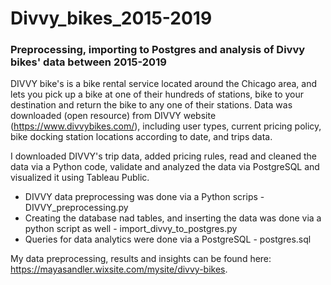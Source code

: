 # Divvy_bikes_2015-2019
### Preprocessing, importing to Postgres and analysis of Divvy bikes' data between 2015-2019 

DIVVY bike's is a bike rental service located around the Chicago area, and lets you pick up a bike at one of their hundreds of stations, bike to your destination and return the bike to any one of their stations. Data was downloaded (open resource) from DIVVY website (https://www.divvybikes.com/), including user types, current pricing policy, bike docking station locations according to date, and trips data. 

I downloaded DIVVY's trip data, added pricing rules, read and cleaned the data via a Python code, validate and analyzed the data via PostgreSQL and visualized it using Tableau Public. 

* DIVVY data preprocessing was done via a Python scrips - DIVVY_preprocessing.py
* Creating the database nad tables, and inserting the data was done via a python script as well - import_divvy_to_postgres.py
* Queries for data analytics were done via a PostgreSQL - postgres.sql

My data preprocessing, results and insights can be found here: https://mayasandler.wixsite.com/mysite/divvy-bikes.
